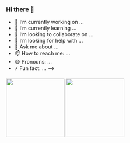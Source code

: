 ### Hi there 👋



- 🔭 I’m currently working on ...
- 🌱 I’m currently learning ...
- 👯 I’m looking to collaborate on ...
- 🤔 I’m looking for help with ...
- 💬 Ask me about ...
- 📫 How to reach me: ...
- 😄 Pronouns: ...
- ⚡ Fun fact: ...
-->

<div> 
  <img height="160em" src="https://github-readme-stats.vercel.app/api?username=Mirand8&theme=dark&showicons=true"/>
  <img height="160em" src="https://github-readme-stats.vercel.app/api/top-langs/?username=anuraghazra&langs_count=8"/>
</div>
